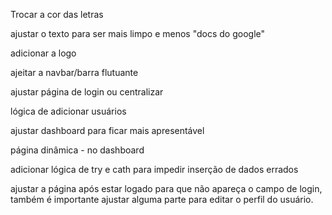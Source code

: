 Trocar a cor das letras

ajustar o texto para ser mais limpo e menos "docs do google"

adicionar a logo

ajeitar a navbar/barra flutuante

ajustar página de login ou centralizar

lógica de adicionar usuários

ajustar dashboard para ficar mais apresentável 

página dinâmica - no dashboard

adicionar lógica de try e cath para impedir inserção de dados errados

ajustar a página após estar logado para que não apareça o campo de login, também é importante ajustar alguma parte para editar o perfil do usuário.


